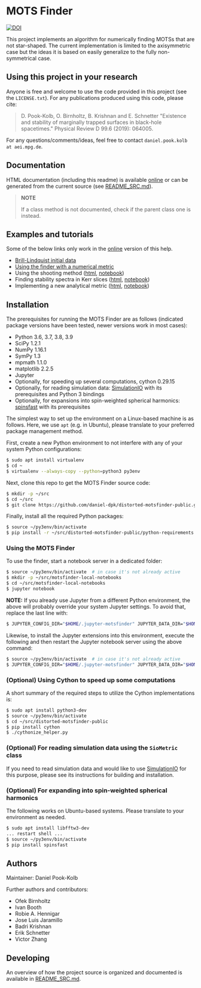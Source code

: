 # MOTS Finder


[![DOI](https://zenodo.org/badge/159724600.svg)](https://zenodo.org/badge/latestdoi/159724600)


This project implements an algorithm for numerically finding MOTSs that are
not star-shaped. The current implementation is limited to the axisymmetric
case but the ideas it is based on easily generalize to the fully
non-symmetrical case.


## Using this project in your research

Anyone is free and welcome to use the code provided in this project
(see the `LICENSE.txt`).
For any publications produced using this code, please cite:

> D. Pook-Kolb, O. Birnholtz, B. Krishnan and E. Schnetter "Existence and
> stability of marginally trapped surfaces in black-hole spacetimes." Physical
> Review D 99.6 (2019): 064005.

For any questions/comments/ideas, feel free to contact
`daniel.pook.kolb at aei.mpg.de`.


## Documentation

HTML documentation (including this readme) is available
[online](https://daniel-dpk.github.io/distorted-motsfinder-public/)
or can be generated from the current source
(see [README_SRC.md](README_SRC.md)).

> **NOTE**
>
> If a class method is not documented, check if the parent class one is
> instead.


## Examples and tutorials

Some of the below links only work in the
[online](https://daniel-dpk.github.io/distorted-motsfinder-public/)
version of this help.

* [Brill-Lindquist initial data](docs_input/examples_bl.md)
* [Using the finder with a numerical metric](docs_input/examples_num_metric.md)
* Using the shooting method
  ([html](docs_input/Tutorial_shooting_method.html),
  [notebook](docs_input/Tutorial_shooting_method.ipynb))
* Finding stability spectra in Kerr slices
  ([html](docs_input/Tutorial_Find_Eigenvalues_Kerr_Slice.html),
  [notebook](docs_input/Tutorial_Find_Eigenvalues_Kerr_Slice.ipynb))
* Implementing a new analytical metric
  ([html](docs_input/Tutorial_Implement_New_Analytical_Metric.html),
  [notebook](docs_input/Tutorial_Implement_New_Analytical_Metric.ipynb))


## Installation

The prerequisites for running the MOTS Finder are as follows (indicated
package versions have been tested, newer versions work in most cases):

* Python 3.6, 3.7, 3.8, 3.9
* SciPy 1.2.1
* NumPy 1.16.1
* SymPy 1.3
* mpmath 1.1.0
* matplotlib 2.2.5
* Jupyter
* Optionally, for speeding up several computations, cython 0.29.15
* Optionally, for reading simulation data:
  [SimulationIO](https://github.com/eschnett/SimulationIO) with its
  prerequisites and Python 3 bindings
* Optionally, for expansions into spin-weighted spherical harmonics:
  [spinsfast](https://github.com/moble/spinsfast) with its prerequisites


The simplest way to set up the environment on a Linux-based machine is as
follows. Here, we use `apt` (e.g. in Ubuntu), please translate to your
preferred package management method.

First, create a new Python environment to not interfere with any of your
system Python configurations:

```.sh
$ sudo apt install virtualenv
$ cd ~
$ virtualenv --always-copy --python=python3 py3env
```

Next, clone this repo to get the MOTS Finder source code:

```.sh
$ mkdir -p ~/src
$ cd ~/src
$ git clone https://github.com/daniel-dpk/distorted-motsfinder-public.git
```

Finally, install all the required Python packages:

```.sh
$ source ~/py3env/bin/activate
$ pip install -r ~/src/distorted-motsfinder-public/python-requirements.txt
```

### Using the MOTS Finder

To use the finder, start a notebook server in a dedicated folder:

```.sh
$ source ~/py3env/bin/activate  # in case it's not already active
$ mkdir -p ~/src/motsfinder-local-notebooks
$ cd ~/src/motsfinder-local-notebooks
$ jupyter notebook
```

**NOTE:** If you already use Jupyter from a different Python environment, the
above will probably override your system Jupyter settings. To avoid that,
replace the last line with:

```.sh
$ JUPYTER_CONFIG_DIR="$HOME/.jupyter-motsfinder" JUPYTER_DATA_DIR="$HOME/.local/share/jupyter-motsfinder" jupyter notebook
```

Likewise, to install the Jupyter extensions into this environment, execute the
following and then restart the Jupyter notebook server using the above
command:

```.sh
$ source ~/py3env/bin/activate  # in case it's not already active
$ JUPYTER_CONFIG_DIR="$HOME/.jupyter-motsfinder" JUPYTER_DATA_DIR="$HOME/.local/share/jupyter-motsfinder" jupyter contrib nbextension install --user
```


### (Optional) Using Cython to speed up some computations

A short summary of the required steps to utilize the Cython implementations
is:

```.sh
$ sudo apt install python3-dev
$ source ~/py3env/bin/activate
$ cd ~/src/distorted-motsfinder-public
$ pip install cython
$ ./cythonize_helper.py
```


### (Optional) For reading simulation data using the `SioMetric` class

If you need to read simulation data and would like to use
[SimulationIO](https://github.com/eschnett/SimulationIO) for this purpose,
please see its instructions for building and installation.


### (Optional) For expanding into spin-weighted spherical harmonics

The following works on Ubuntu-based systems. Please translate to your
environment as needed.

```.sh
$ sudo apt install libfftw3-dev
... restart shell ...
$ source ~/py3env/bin/activate
$ pip install spinsfast
```

## Authors

Maintainer: Daniel Pook-Kolb

Further authors and contributors:

* Ofek Birnholtz
* Ivan Booth
* Robie A. Hennigar
* Jose Luis Jaramillo
* Badri Krishnan
* Erik Schnetter
* Victor Zhang


## Developing

An overview of how the project source is organized and documented is available
in [README_SRC.md](README_SRC.md).
